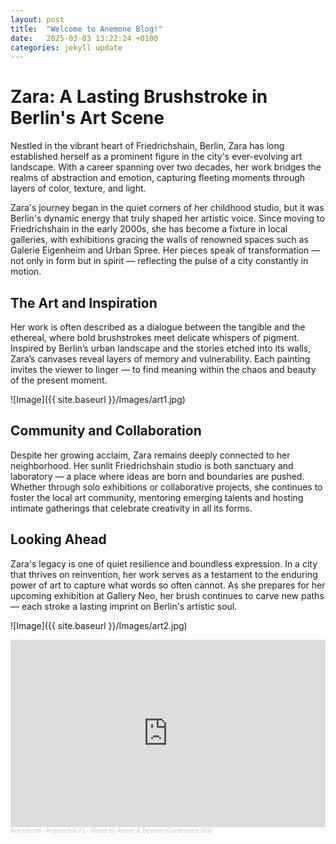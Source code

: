 ```yaml
---
layout: post
title:  "Welcome to Anemone Blog!"
date:   2025-03-03 13:22:24 +0100
categories: jekyll update
---
```


# Zara: A Lasting Brushstroke in Berlin's Art Scene

Nestled in the vibrant heart of Friedrichshain, Berlin, Zara has long established herself as a prominent figure in the city's ever-evolving art landscape. With a career spanning over two decades, her work bridges the realms of abstraction and emotion, capturing fleeting moments through layers of color, texture, and light.



Zara's journey began in the quiet corners of her childhood studio, but it was Berlin's dynamic energy that truly shaped her artistic voice. Since moving to Friedrichshain in the early 2000s, she has become a fixture in local galleries, with exhibitions gracing the walls of renowned spaces such as Galerie Eigenheim and Urban Spree. Her pieces speak of transformation — not only in form but in spirit — reflecting the pulse of a city constantly in motion.

## The Art and Inspiration

Her work is often described as a dialogue between the tangible and the ethereal, where bold brushstrokes meet delicate whispers of pigment. Inspired by Berlin’s urban landscape and the stories etched into its walls, Zara’s canvases reveal layers of memory and vulnerability. Each painting invites the viewer to linger — to find meaning within the chaos and beauty of the present moment.

![Image]({{ site.baseurl }}/Images/art1.jpg)

## Community and Collaboration

Despite her growing acclaim, Zara remains deeply connected to her neighborhood. Her sunlit Friedrichshain studio is both sanctuary and laboratory — a place where ideas are born and boundaries are pushed. Whether through solo exhibitions or collaborative projects, she continues to foster the local art community, mentoring emerging talents and hosting intimate gatherings that celebrate creativity in all its forms.

## Looking Ahead

Zara's legacy is one of quiet resilience and boundless expression. In a city that thrives on reinvention, her work serves as a testament to the enduring power of art to capture what words so often cannot. As she prepares for her upcoming exhibition at Gallery Neo, her brush continues to carve new paths — each stroke a lasting imprint on Berlin's artistic soul.

![Image]({{ site.baseurl }}/Images/art2.jpg)

<iframe width="100%" height="300" scrolling="no" frameborder="no" allow="autoplay" src="https://w.soundcloud.com/player/?url=https%3A//api.soundcloud.com/tracks/2045753616&color=%23ff5500&auto_play=false&hide_related=false&show_comments=true&show_user=true&show_reposts=false&show_teaser=true&visual=true"></iframe><div style="font-size: 10px; color: #cccccc;line-break: anywhere;word-break: normal;overflow: hidden;white-space: nowrap;text-overflow: ellipsis; font-family: Interstate,Lucida Grande,Lucida Sans Unicode,Lucida Sans,Garuda,Verdana,Tahoma,sans-serif;font-weight: 100;"><a href="https://soundcloud.com/anjunachill" title="Anjunachill" target="_blank" style="color: #cccccc; text-decoration: none;">Anjunachill</a> · <a href="https://soundcloud.com/anjunachill/anjunachill-01-mixed-by-above-beyond-continuous-mix" title="Anjunachill 01 - Mixed by Above &amp; Beyond (Continuous Mix)" target="_blank" style="color: #cccccc; text-decoration: none;">Anjunachill 01 - Mixed by Above &amp; Beyond (Continuous Mix)</a></div>
